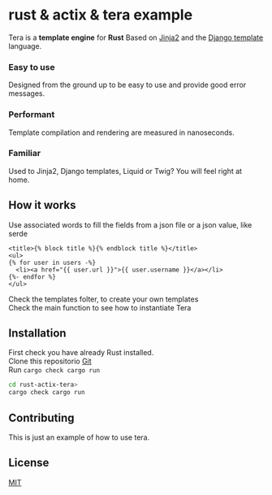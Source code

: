 # rust & actix & tera example

Tera is a **template engine** for **Rust** 
Based on [Jinja2](http://jinja.pocoo.org/) and the [Django template](https://docs.djangoproject.com/en/3.1/topics/templates/) language.

### Easy to use
Designed from the ground up to be easy to use and provide good error messages.  

### Performant
Template compilation and rendering are measured in nanoseconds.  

### Familiar
Used to Jinja2, Django templates, Liquid or Twig? You will feel right at home.  

## How it works

Use associated words to fill the fields from a json file or a json value, like serde
```
<title>{% block title %}{% endblock title %}</title>
<ul>
{% for user in users -%}
  <li><a href="{{ user.url }}">{{ user.username }}</a></li>
{%- endfor %}
</ul>
```

Check the templates folter, to create your own templates  
Check the main function to see how to instantiate Tera

## Installation

First check you have already Rust installed.  
Clone this repositorio [Git](https://github.com/ricardodarocha/rust-actix-tera.git)  
Run `cargo check cargo run`


```bash
cd rust-actix-tera>
cargo check cargo run
```

## Contributing

This is just an example of how to use tera. 

## License

[MIT](https://choosealicense.com/licenses/mit/)

